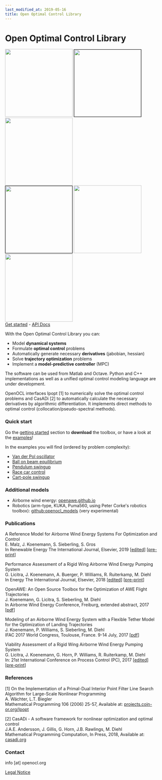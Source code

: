 ```yaml
---
last_modified_at: 2019-05-16
title: Open Optimal Control Library
---
```

 
# Open Optimal Control Library
 
<img src="https://openocl.org/imgs/cartpole.gif" width="222px"> <img src="https://openocl.org/assets/img/race_white.png" width="220px" style="border:1px solid black;"> <img src="https://openocl.org/imgs/circ.png" width="222px">  
<img src="https://openocl.org/assets/img/pend_white.png" width="220px" style="border:1px solid black;"> <img src="https://openocl.org/imgs/ballbeam.png" width="222px"> <img src="https://openocl.org/imgs/lemn.png" width="222px">    
[Get started](get-started.md) - [API Docs](api-docs.md)

With the Open Optimal Control Library you can:
* Model **dynamical systems**
* Formulate **optimal control** problems
* Automatically generate necessary **derivatives** (jabobian, hessian)
* Solve **trajectory optimization** problems
* Implement a **model-predictive controller** (MPC)

The software can be used from Matlab and Octave. Python and C++ implementations as well as a unified optimal control modeling language are under development. 

OpenOCL interfaces Ipopt [1] to numerically solve the optimal control problems and CasADi [2] to automatically calculate the necessary derivatives by algorithmic differentiation. It implements direct methods to optimal control (collocation/pseudo-spectral methods).

### Quick start

Go the [getting started](get-started.md) section to **download** the toolbox, or have a look at the [examples](https://github.com/JonasKoenemann/optimal-control/tree/master/Examples)!

In the examples you will find (ordered by problem complexity):
* [Van der Pol oscillator](https://github.com/OpenOCL/OpenOCL/blob/master/Examples/01VanDerPol/mainVanDerPol.m)
* [Ball on beam equilibrium](https://github.com/OpenOCL/OpenOCL/tree/master/Examples/02BallAndBeam)
* [Pendulum swingup](https://github.com/OpenOCL/OpenOCL/tree/master/Examples/03Pendulum)
* [Race car control](https://github.com/OpenOCL/OpenOCL/tree/master/Examples/04RaceCar)
* [Cart-pole swingup](https://github.com/OpenOCL/OpenOCL/tree/master/Examples/05CartPole)


### Additional models

* Airborne wind energy: [openawe.github.io](https://openawe.github.io/)
* Robotics (arm-type, KUKA, Puma560, using Peter Corke's robotics toolbox): [github:openocl_models](https://github.com/jkoendev/openocl_models) (very experimental)

### Publications

A Reference Model for Airborne Wind Energy Systems For Optimization and Control  
E. Malz, J. Koenemann, S. Sieberling, S. Gros  
In Renewable Energy The International Journal, Elsevier, 2019 [[edited](https://authors.elsevier.com/a/1Yqgo3QJ-dbJWl)] [[pre-print](/assets/posts/awe_reference_model_2019.pdf)]

Performance Assessment of a Rigid Wing Airborne Wind Energy Pumping System  
G. Licitra, J. Koenemann, A. Buerger, P. Williams, R. Ruiterkamp, M. Diehl  
In Energy The International Journal, Elsevier, 2018 [[edited](https://authors.elsevier.com/c/1YcGh1H~c~7Wh0)] [[pre-print](/assets/posts/FlightTrajectoryOptimization.pdf)]

OpenAWE: An Open Source Toolbox for the Optimization of AWE Flight Trajectories  
J. Koenemann, G. Licitra, S. Sieberling, M. Diehl  
In Airborne Wind Energy Conference, Freiburg, extended abstract, 2017 [[pdf](https://repository.tudelft.nl/islandora/object/uuid%3A3e4117da-fa2c-48c9-a3bf-f4e97500fdc2)]

Modeling of an Airborne Wind Energy System with a Flexible Tether Model for the Optimization of Landing Trajectories  
J. Koenemann, P. Williams, S. Sieberling, M. Diehl  
IFAC 2017 World Congress, Toulouse, France. 9-14 July, 2017 [[pdf](https://www.sciencedirect.com/science/article/pii/S2405896317315227)]

Viability Assessment of a Rigid Wing Airborne Wind Energy Pumping System  
G. Licitra, J. Koenemann, G. Horn, P. Williams, R. Ruiterkamp, M. Diehl  
In: 21st International Conference on Process Control (PC), 2017 [[edited](https://ieeexplore.ieee.org/document/7976256)] [[pre-print](/assets/posts/Main_PC17.pdf)]

### References

[1] On the Implementation of a Primal-Dual Interior Point Filter Line Search Algorithm for Large-Scale Nonlinear Programming  
A. Wächter, L.T. Biegler  
Mathematical Programming 106 (2006) 25-57, Available at: [projects.coin-or.org/Ipopt](https://projects.coin-or.org/Ipopt)

[2] CasADi - A software framework for nonlinear optimization and optimal control  
J.A.E. Andersson, J. Gillis, G. Horn, J.B. Rawlings, M. Diehl  
Mathematical Programming Computation, In Press, 2018, Available at: [casadi.org](http://casadi.org)

### Contact

info [at] openocl.org

[Legal Notice](legal.md)


